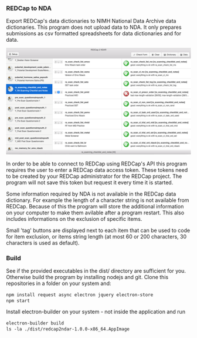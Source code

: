 ### REDCap to NDA

Export REDCap's data dictionaries to NIMH National Data Archive data dictionaries. This program does not upload data to NDA. It only prepares submissions as csv formatted spreadsheets for data dictionaries and for data.

![Web Interface](/img/screenshot.png "Application Interface")

In order to be able to connect to REDCap using REDCap's API this program requires the user to enter a REDCap data access token. These tokens need to be created by your REDCap administrator for the REDCap project. The program will not save this token but request it every time it is started. 
 
Some information required by NDA is not available in the REDCap data dictionary. For example the length of a character string is not available from REDCap. Because of this the program will store the additional information on your computer to make them avilable after a program restart. This also includes informations on the exclusion of specific items. 

Small 'tag' buttons are displayed next to each item that can be used to code for item exclusion, or items string length (at most 60 or 200 characters, 30 characters is used as default).


### Build

See if the provided executables in the dist/ directory are sufficient for you. Otherwise build the program by installing nodejs and git. Clone this repositories in a folder on your system and:

```
npm install request async electron jquery electron-store
npm start
```

Install electron-builder on your system - not inside the application and run 
```
electron-builder build
ls -la ./dist/redcap2ndar-1.0.0-x86_64.AppImage
```
